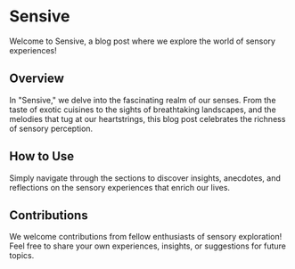 # Sensive

Welcome to Sensive, a blog post where we explore the world of sensory experiences!

## Overview

In "Sensive," we delve into the fascinating realm of our senses. From the taste of exotic cuisines to the sights of breathtaking landscapes, and the melodies that tug at our heartstrings, this blog post celebrates the richness of sensory perception.

## How to Use

Simply navigate through the sections to discover insights, anecdotes, and reflections on the sensory experiences that enrich our lives.

## Contributions

We welcome contributions from fellow enthusiasts of sensory exploration! Feel free to share your own experiences, insights, or suggestions for future topics.

